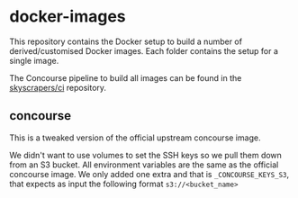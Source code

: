 # docker-images

This repository contains the Docker setup to build a number of derived/customised
Docker images. Each folder contains the setup for a single image.

The Concourse pipeline to build all images can be found in the 
[skyscrapers/ci](https://github.com/skyscrapers/ci) repository.

## concourse

This is a tweaked version of the official upstream concourse image.

We didn't want to use volumes to set the SSH keys so we pull them down from an S3 bucket. All environment variables are the same as the official concourse image. We only added one extra and that is `_CONCOURSE_KEYS_S3`, that expects as input the following format `s3://<bucket_name>`
